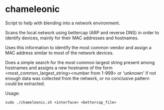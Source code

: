 # chameleonic
Script to help with blending into a network environment.

Scans the local network using bettercap (ARP and reverse DNS) in order to identify devices, mainly for their MAC addresses and hostnames. 

Uses this information to identify the most common vendor and assign a MAC address similar to most of the network devices.

Does a simple search for the most common largest string present among hostnames and assigns a new hostname of the form <most_common_largest_string><number from 1-999> or 'unknown' if not enough data was collected from the network, or no conclusive pattern could be extracted.

Usage:

```
sudo ./chameleonic.sh <interface> <bettercap_file>
```
